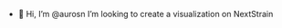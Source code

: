- 👋 Hi, I’m @aurosn
I’m looking to create a visualization on NextStrain

<!---
aurosn/aurosn is a ✨ special ✨ repository because its `README.md` (this file) appears on your GitHub profile.
You can click the Preview link to take a look at your changes.
--->
